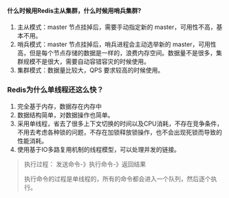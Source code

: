 #### 什么时候用Redis主从集群，什么时候用哨兵集群?
1. 主从模式：master 节点挂掉后，需要手动指定新的 master，可用性不高，基本不用。
2. 哨兵模式：master 节点挂掉后，哨兵进程会主动选举新的 master，可用性高，但是每个节点存储的数据是一样的，浪费内存空间。数据量不是很多，集群规模不是很大，需要自动容错容灾的时候使用。
3. 集群模式：数据量比较大，QPS 要求较高的时候使用。 

### Redis为什么单线程还这么快？

1. 完全基于内存，数据存在内存中
2. 数据结构简单，对数据操作也简单。
3. 采用单线程，省去了很多上下文切换的时间以及CPU消耗，不存在竞争条件，不用去考虑各种锁的问题，不存在加锁释放锁操作，也不会出现死锁而导致的性能消耗。
4. 使用基于IO多路复用机制的线程模型，可以处理并发的链接。

> 执行过程： 发送命令-》执行命令-》返回结果
>
> 执行命令的过程是单线程的，所有的命令都会进入一个队列，然后逐个执行。